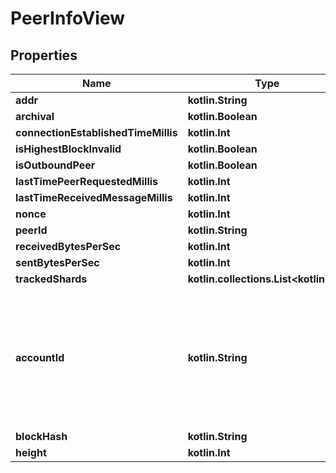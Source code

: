 
# PeerInfoView

## Properties
| Name | Type | Description | Notes |
| ------------ | ------------- | ------------- | ------------- |
| **addr** | **kotlin.String** |  |  |
| **archival** | **kotlin.Boolean** |  |  |
| **connectionEstablishedTimeMillis** | **kotlin.Int** |  |  |
| **isHighestBlockInvalid** | **kotlin.Boolean** |  |  |
| **isOutboundPeer** | **kotlin.Boolean** |  |  |
| **lastTimePeerRequestedMillis** | **kotlin.Int** |  |  |
| **lastTimeReceivedMessageMillis** | **kotlin.Int** |  |  |
| **nonce** | **kotlin.Int** | Connection nonce. |  |
| **peerId** | **kotlin.String** |  |  |
| **receivedBytesPerSec** | **kotlin.Int** |  |  |
| **sentBytesPerSec** | **kotlin.Int** |  |  |
| **trackedShards** | **kotlin.collections.List&lt;kotlin.Int&gt;** |  |  |
| **accountId** | **kotlin.String** | NEAR Account Identifier.  This is a unique, syntactically valid, human-readable account identifier on the NEAR network.  [See the crate-level docs for information about validation.](index.html#account-id-rules)  Also see [Error kind precedence](AccountId#error-kind-precedence).  ## Examples  &#x60;&#x60;&#x60; use near_account_id::AccountId;  let alice: AccountId &#x3D; \&quot;alice.near\&quot;.parse().unwrap();  assert!(\&quot;ƒelicia.near\&quot;.parse::&lt;AccountId&gt;().is_err()); // (ƒ is not f) &#x60;&#x60;&#x60; |  [optional] |
| **blockHash** | **kotlin.String** |  |  [optional] |
| **height** | **kotlin.Int** |  |  [optional] |



